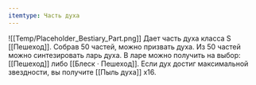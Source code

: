 ```yaml
---
itemtype: Часть духа
---
```

![[Temp/Placeholder_Bestiary_Part.png]]
Дает часть духа класса S [[Пешеход]]. Собрав 50 частей, можно призвать духа. Из 50 частей можно синтезировать ларь духа. В ларе можно получить на выбор: [[Пешеход]] либо [[Блеск · Пешеход]]. Если дух достиг максимальной звездности, вы получите [[Пыль духа]] х16.
